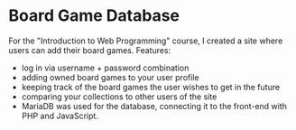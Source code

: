 # Board Game Database

For the "Introduction to Web Programming" course, I created a site where users can add their board games.
Features:
 - log in via username + password combination
 - adding owned board games to your user profile
 - keeping track of the board games the user wishes to get in the future
 - comparing your collections to other users of the site
 - MariaDB was used for the database, connecting it to the front-end with PHP and JavaScript.
